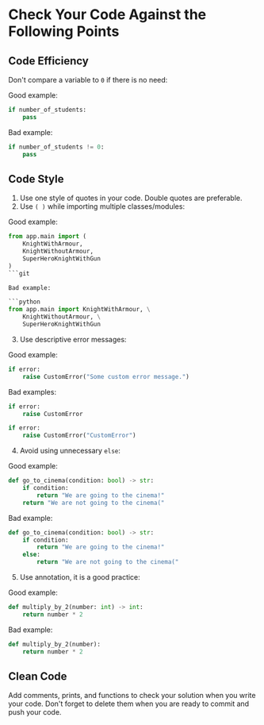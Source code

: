 # Сheck Your Code Against the Following Points

## Code Efficiency

Don't compare a variable to `0` if there is no need:

Good example:

```python
if number_of_students:
    pass
```

Bad example:

```python
if number_of_students != 0:
    pass
```

## Code Style

1. Use one style of quotes in your code. Double quotes are preferable.
2. Use `( )` while importing multiple classes/modules:

Good example:

```python
from app.main import (
    KnightWithArmour,
    KnightWithoutArmour,
    SuperHeroKnightWithGun
)
```git 

Bad example:

```python
from app.main import KnightWithArmour, \
    KnightWithoutArmour, \
    SuperHeroKnightWithGun
```

3. Use descriptive error messages:

Good example:

```python
if error:
    raise CustomError("Some custom error message.")
```

Bad examples:

```python
if error:
    raise CustomError
```

```python
if error:
    raise CustomError("CustomError")
```

4. Avoid using unnecessary `else`:

Good example:

```python
def go_to_cinema(condition: bool) -> str:
    if condition:
        return "We are going to the cinema!"
    return "We are not going to the cinema("
```

Bad example:

```python
def go_to_cinema(condition: bool) -> str:
    if condition:
        return "We are going to the cinema!"
    else:
        return "We are not going to the cinema("
```

5. Use annotation, it is a good practice:

Good example:

```python
def multiply_by_2(number: int) -> int:
    return number * 2
```

Bad example:

```python
def multiply_by_2(number):
    return number * 2
```

## Clean Code

Add comments, prints, and functions to check your solution when you write your code. 
Don't forget to delete them when you are ready to commit and push your code.
